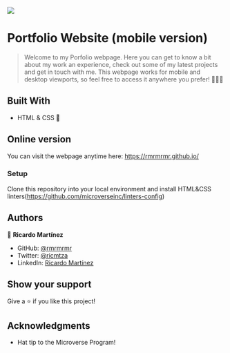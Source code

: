 ![](https://img.shields.io/badge/Microverse-blueviolet)

# Portfolio Website (mobile version)

> Welcome to my Porfolio webpage.
Here you can get to know a bit about my work an experience, check out some of my latest projects and get in touch with me. This webpage works for mobile and desktop viewports, so feel free to access it anywhere you prefer! 🧑‍💻📱

## Built With

- HTML & CSS 🥽

## Online version 

You can visit the webpage anytime here: https://rmrmrmr.github.io/

### Setup
Clone this repository into your local environment and install HTML&CSS linters(https://github.com/microverseinc/linters-config)

## Authors

👤 **Ricardo Martínez**

- GitHub: [@rmrmrmr](https://github.com/rmrmrmr)
- Twitter: [@ricmtza](https://twitter.com/ricmtza)
- LinkedIn: [Ricardo Martínez](https://linkedin.com/in/)

## Show your support

Give a ⭐️ if you like this project!

## Acknowledgments

- Hat tip to the Microverse Program!

